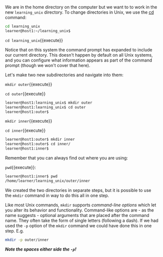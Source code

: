 
We are in the home directory on the computer but we want to to work in the new `learning_unix` directory. To change directories in Unix, we use the [cd][] command:

```bash
cd learning_unix
learner@host1:~/learning_unix$
```

`cd learning_unix`{{execute}}

Notice that on this system the command prompt has expanded to include our current directory. This doesn't happen by default on all Unix systems, and you can configure what information appears as part of the command prompt (though we won't cover that here).

Let's make two new subdirectories and navigate into them:

`mkdir outer`{{execute}}

`cd outer`{{execute}}


```bash
learner@host1:learning_unix$ mkdir outer
learner@host1:learning_unix$ cd outer
learner@host1:outer$
```

`mkdir inner`{{execute}}

`cd inner`{{execute}}

```bash
learner@host1:outer$ mkdir inner
learner@host1:outer$ cd inner/
learner@host1:inner$
```

Remember that you can always find out where you are using: 

`pwd`{{execute}}:

```bash
learner@host1:inner$ pwd
/home/learner/learning_unix/outer/inner
```

We created the two directories in separate steps, but it is possible to use the `mkdir` command in way to do this all in one step.

Like most Unix commands, `mkdir` supports *command-line options* which let you alter its behavior and functionality. Command-like options are - as the name suggests - optional arguments that are placed after the command name. They often take the form of single letters (following a dash). If we had used the `-p` option of the `mkdir` command we could have done this in one step. E.g.

```bash
mkdir -p outer/inner
```

***Note the spaces either side the `-p`!***

[cd]: http://en.wikipedia.org/wiki/Cd_(command)
